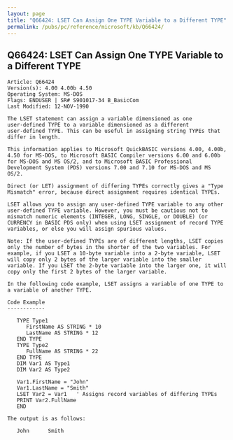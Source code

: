 ```yaml
---
layout: page
title: "Q66424: LSET Can Assign One TYPE Variable to a Different TYPE"
permalink: /pubs/pc/reference/microsoft/kb/Q66424/
---
```


## Q66424: LSET Can Assign One TYPE Variable to a Different TYPE

	Article: Q66424
	Version(s): 4.00 4.00b 4.50
	Operating System: MS-DOS
	Flags: ENDUSER | SR# S901017-34 B_BasicCom
	Last Modified: 12-NOV-1990
	
	The LSET statement can assign a variable dimensioned as one
	user-defined TYPE to a variable dimensioned as a different
	user-defined TYPE. This can be useful in assigning string TYPEs that
	differ in length.
	
	This information applies to Microsoft QuickBASIC versions 4.00, 4.00b,
	4.50 for MS-DOS, to Microsoft BASIC Compiler versions 6.00 and 6.00b
	for MS-DOS and MS OS/2, and to Microsoft BASIC Professional
	Development System (PDS) versions 7.00 and 7.10 for MS-DOS and MS
	OS/2.
	
	Direct (or LET) assignment of differing TYPEs correctly gives a "Type
	Mismatch" error, because direct assignment requires identical TYPEs.
	
	LSET allows you to assign any user-defined TYPE variable to any other
	user-defined TYPE variable. However, you must be cautious not to
	mismatch numeric elements (INTEGER, LONG, SINGLE, or DOUBLE) (or
	CURRENCY in BASIC PDS only) when using LSET assignment of record TYPE
	variables, or else you will assign spurious values.
	
	Note: If the user-defined TYPEs are of different lengths, LSET copies
	only the number of bytes in the shorter of the two variables. For
	example, if you LSET a 10-byte variable into a 2-byte variable, LSET
	will copy only 2 bytes of the larger variable into the smaller
	variable. If you LSET the 2-byte variable into the larger one, it will
	copy only the first 2 bytes of the larger variable.
	
	In the following code example, LSET assigns a variable of one TYPE to
	a variable of another TYPE.
	
	Code Example
	------------
	
	   TYPE Type1
	      FirstName AS STRING * 10
	      LastName AS STRING * 12
	   END TYPE
	   TYPE Type2
	      FullName AS STRING * 22
	   END TYPE
	   DIM Var1 AS Type1
	   DIM Var2 AS Type2
	
	   Var1.FirstName = "John"
	   Var1.LastName = "Smith"
	   LSET Var2 = Var1   ' Assigns record variables of differing TYPEs
	   PRINT Var2.FullName
	   END
	
	The output is as follows:
	
	   John      Smith
